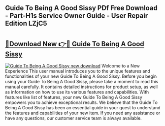 ## Guide To Being A Good Sissy PDf Free Download - Part-H1s Service Owner Guide - User Repair Edition LZjC5

# <h2><a href="http://bc63462.oget.top/?id=Guide+To+Being+A+Good+Sissy">🔗Download New 👉🔴 Guide To Being A Good Sissy</a></h2>

[![Guide To Being A Good Sissy new download](https://i.imgur.com/5g1atiW.png)](http://bc63462.oget.top/?id=Guide+To+Being+A+Good+Sissy)
Welcome to a New Experience This user manual introduces you to the unique features and functionalities of your new Guide To Being A Good Sissy. Before you begin using your Guide To Being A Good Sissy, please take a moment to read this manual carefully. It contains detailed instructions for product setup, as well as information on how to use its various features and capabilities. With features like list of features, your new Guide To Being A Good Sissy empowers you to achieve exceptional results. We believe that the Guide To Being A Good Sissy has been an essential guide in your quest to understand the features and capabilities of your new item. If you need any assistance or have any questions, our customer service team is always available.
